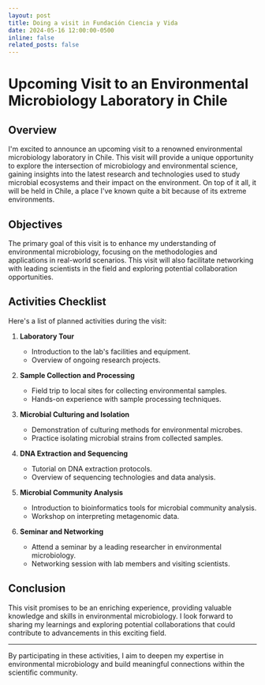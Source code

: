 ```yaml
---
layout: post
title: Doing a visit in Fundación Ciencia y Vida
date: 2024-05-16 12:00:00-0500
inline: false
related_posts: false
---
```


# Upcoming Visit to an Environmental Microbiology Laboratory in Chile

## Overview

I'm excited to announce an upcoming visit to a renowned environmental microbiology laboratory in Chile. This visit will provide a unique opportunity to explore the intersection of microbiology and environmental science, gaining insights into the latest research and technologies used to study microbial ecosystems and their impact on the environment. On top of it all, it will be held in Chile, a place I've known quite a bit because of its extreme environments.

## Objectives

The primary goal of this visit is to enhance my understanding of environmental microbiology, focusing on the methodologies and applications in real-world scenarios. This visit will also facilitate networking with leading scientists in the field and exploring potential collaboration opportunities.

## Activities Checklist

Here's a list of planned activities during the visit:

1. **Laboratory Tour**
   - Introduction to the lab's facilities and equipment.
   - Overview of ongoing research projects.

2. **Sample Collection and Processing**
   - Field trip to local sites for collecting environmental samples.
   - Hands-on experience with sample processing techniques.

3. **Microbial Culturing and Isolation**
   - Demonstration of culturing methods for environmental microbes.
   - Practice isolating microbial strains from collected samples.

4. **DNA Extraction and Sequencing**
   - Tutorial on DNA extraction protocols.
   - Overview of sequencing technologies and data analysis.

5. **Microbial Community Analysis**
   - Introduction to bioinformatics tools for microbial community analysis.
   - Workshop on interpreting metagenomic data.

6. **Seminar and Networking**
   - Attend a seminar by a leading researcher in environmental microbiology.
   - Networking session with lab members and visiting scientists.

## Conclusion

This visit promises to be an enriching experience, providing valuable knowledge and skills in environmental microbiology. I look forward to sharing my learnings and exploring potential collaborations that could contribute to advancements in this exciting field.

---

By participating in these activities, I aim to deepen my expertise in environmental microbiology and build meaningful connections within the scientific community.
